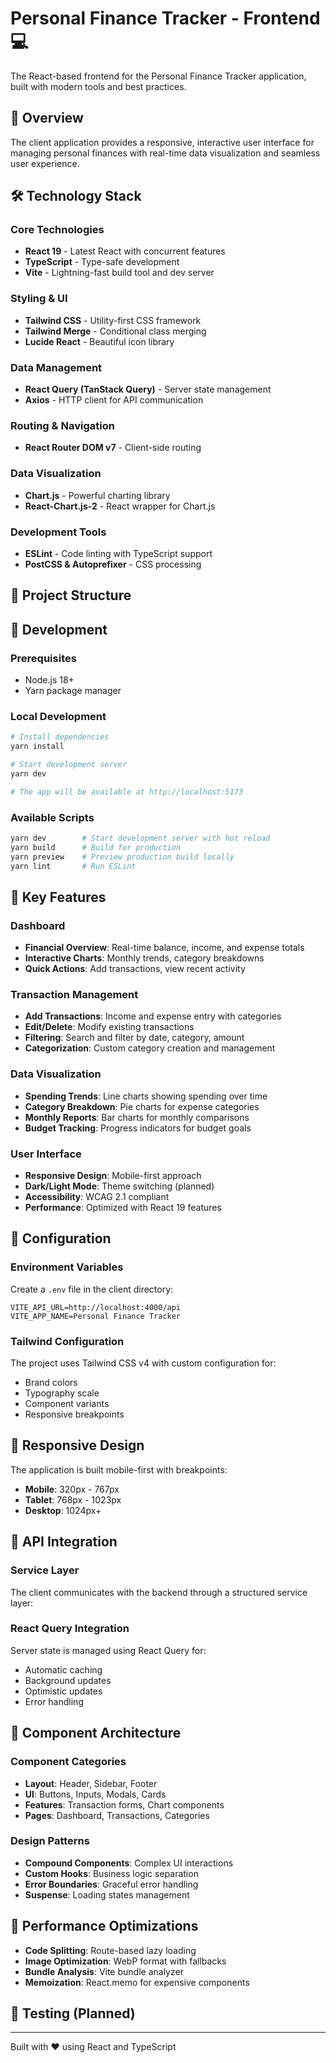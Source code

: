 # Personal Finance Tracker - Frontend 💻

The React-based frontend for the Personal Finance Tracker application, built with modern tools and best practices.

## 🎯 Overview

The client application provides a responsive, interactive user interface for managing personal finances with real-time data visualization and seamless user experience.

## 🛠️ Technology Stack

### Core Technologies
- **React 19** - Latest React with concurrent features
- **TypeScript** - Type-safe development
- **Vite** - Lightning-fast build tool and dev server

### Styling & UI
- **Tailwind CSS** - Utility-first CSS framework
- **Tailwind Merge** - Conditional class merging
- **Lucide React** - Beautiful icon library

### Data Management
- **React Query (TanStack Query)** - Server state management
- **Axios** - HTTP client for API communication

### Routing & Navigation
- **React Router DOM v7** - Client-side routing

### Data Visualization
- **Chart.js** - Powerful charting library
- **React-Chart.js-2** - React wrapper for Chart.js

### Development Tools
- **ESLint** - Code linting with TypeScript support
- **PostCSS & Autoprefixer** - CSS processing

## 📁 Project Structure


## 🚀 Development

### Prerequisites
- Node.js 18+ 
- Yarn package manager

### Local Development

```bash
# Install dependencies
yarn install

# Start development server
yarn dev

# The app will be available at http://localhost:5173
```

### Available Scripts

```bash
yarn dev        # Start development server with hot reload
yarn build      # Build for production
yarn preview    # Preview production build locally
yarn lint       # Run ESLint
```

## 🎨 Key Features

### Dashboard
- **Financial Overview**: Real-time balance, income, and expense totals
- **Interactive Charts**: Monthly trends, category breakdowns
- **Quick Actions**: Add transactions, view recent activity

### Transaction Management
- **Add Transactions**: Income and expense entry with categories
- **Edit/Delete**: Modify existing transactions
- **Filtering**: Search and filter by date, category, amount
- **Categorization**: Custom category creation and management

### Data Visualization
- **Spending Trends**: Line charts showing spending over time
- **Category Breakdown**: Pie charts for expense categories
- **Monthly Reports**: Bar charts for monthly comparisons
- **Budget Tracking**: Progress indicators for budget goals

### User Interface
- **Responsive Design**: Mobile-first approach
- **Dark/Light Mode**: Theme switching (planned)
- **Accessibility**: WCAG 2.1 compliant
- **Performance**: Optimized with React 19 features

## 🔧 Configuration

### Environment Variables

Create a `.env` file in the client directory:

```env
VITE_API_URL=http://localhost:4000/api
VITE_APP_NAME=Personal Finance Tracker
```

### Tailwind Configuration

The project uses Tailwind CSS v4 with custom configuration for:
- Brand colors
- Typography scale
- Component variants
- Responsive breakpoints

## 📱 Responsive Design

The application is built mobile-first with breakpoints:
- **Mobile**: 320px - 767px
- **Tablet**: 768px - 1023px  
- **Desktop**: 1024px+

## 🔗 API Integration

### Service Layer
The client communicates with the backend through a structured service layer:


### React Query Integration
Server state is managed using React Query for:
- Automatic caching
- Background updates
- Optimistic updates
- Error handling

## 🎯 Component Architecture

### Component Categories
- **Layout**: Header, Sidebar, Footer
- **UI**: Buttons, Inputs, Modals, Cards
- **Features**: Transaction forms, Chart components
- **Pages**: Dashboard, Transactions, Categories

### Design Patterns
- **Compound Components**: Complex UI interactions
- **Custom Hooks**: Business logic separation
- **Error Boundaries**: Graceful error handling
- **Suspense**: Loading states management

## 🚀 Performance Optimizations

- **Code Splitting**: Route-based lazy loading
- **Image Optimization**: WebP format with fallbacks
- **Bundle Analysis**: Vite bundle analyzer
- **Memoization**: React.memo for expensive components

## 🧪 Testing (Planned)

---

Built with ❤️ using React and TypeScript